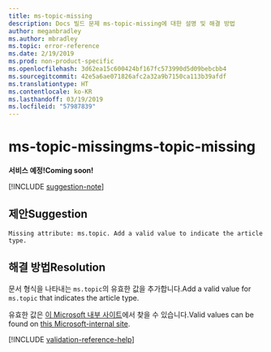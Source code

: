 ```yaml
---
title: ms-topic-missing
description: Docs 빌드 문제 ms-topic-missing에 대한 설명 및 해결 방법
author: meganbradley
ms.author: mbradley
ms.topic: error-reference
ms.date: 2/19/2019
ms.prod: non-product-specific
ms.openlocfilehash: 3d62ea15c600424bf167fc573990d5d09bebcbb4
ms.sourcegitcommit: 42e5a6ae071826afc2a32a9b7150ca113b39afdf
ms.translationtype: HT
ms.contentlocale: ko-KR
ms.lasthandoff: 03/19/2019
ms.locfileid: "57987839"
---
```

# <a name="ms-topic-missing"></a><span data-ttu-id="b0077-103">ms-topic-missing</span><span class="sxs-lookup"><span data-stu-id="b0077-103">ms-topic-missing</span></span>

<span data-ttu-id="b0077-104">**서비스 예정!**</span><span class="sxs-lookup"><span data-stu-id="b0077-104">**Coming soon!**</span></span>

[!INCLUDE [suggestion-note](includes/suggestion-note.md)]

## <a name="suggestion"></a><span data-ttu-id="b0077-105">제안</span><span class="sxs-lookup"><span data-stu-id="b0077-105">Suggestion</span></span>

`Missing attribute: ms.topic. Add a valid value to indicate the article type.`

## <a name="resolution"></a><span data-ttu-id="b0077-106">해결 방법</span><span class="sxs-lookup"><span data-stu-id="b0077-106">Resolution</span></span>

<span data-ttu-id="b0077-107">문서 형식을 나타내는 `ms.topic`의 유효한 값을 추가합니다.</span><span class="sxs-lookup"><span data-stu-id="b0077-107">Add a valid value for `ms.topic` that indicates the article type.</span></span>

<span data-ttu-id="b0077-108">유효한 값은 [이 Microsoft 내부 사이트](https://docsmetadatatool.azurewebsites.net/allowlists)에서 찾을 수 있습니다.</span><span class="sxs-lookup"><span data-stu-id="b0077-108">Valid values can be found on [this Microsoft-internal site](https://docsmetadatatool.azurewebsites.net/allowlists).</span></span>

<!--make sure to add this file to your includes folder and verify the path-->
[!INCLUDE [validation-reference-help](includes/validation-reference-help.md)]